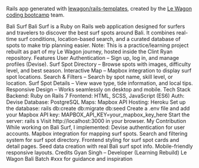 Rails app generated with [lewagon/rails-templates](https://github.com/lewagon/rails-templates), created by the [Le Wagon coding bootcamp](https://www.lewagon.com) team.


Bali Surf
Bali Surf is a Ruby on Rails web application designed for surfers and travelers to discover the best surf spots around Bali. It combines real-time surf conditions, location-based search, and a curated database of spots to make trip planning easier.
Note: This is a practice/learning project rebuilt as part of my Le Wagon journey, hosted inside the Clint Ryan repository.
Features
User Authentication – Sign up, log in, and manage profiles (Devise).
Surf Spot Directory – Browse spots with images, difficulty level, and best season.
Interactive Map – Mapbox integration to display surf spot locations.
Search & Filters – Search by spot name, skill level, or location.
Surf Spot Details – View wave type, tide information, and local tips.
Responsive Design – Works seamlessly on desktop and mobile.
Tech Stack
Backend: Ruby on Rails 7
Frontend: HTML, SCSS, JavaScript (ES6)
Auth: Devise
Database: PostgreSQL
Maps: Mapbox API
Hosting: Heroku
Set up the database:
rails db:create db:migrate db:seed
Create a .env file and add your Mapbox API key:
MAPBOX_API_KEY=your_mapbox_key_here
Start the server:
rails s
Visit http://localhost:3000 in your browser.
My Contribution
While working on Bali Surf, I implemented:
Devise authentication for user accounts.
Mapbox integration for mapping surf spots.
Search and filtering system for surf spot directory.
Frontend styling for surf spot cards and detail pages.
Seed data creation with real Bali surf spot info.
Mobile-friendly responsive layouts.
Credits
Gyan Singh – Developer (Learning Rebuild)
Le Wagon Bali Batch #xxx for guidance and inspiration
